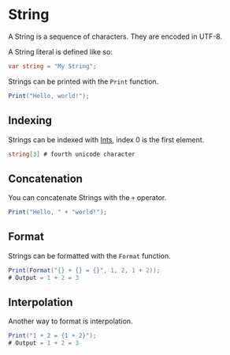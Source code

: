 # String

A String is a sequence of characters. They are encoded in UTF-8.

A String literal is defined like so:


```cs
var string = "My String";
```

Strings can be printed with the `Print` function.

```cs
Print("Hello, world!");
```

## Indexing
Strings can be indexed with [Ints](./int.md), index 0 is the first element.
```cs
string[3] # fourth unicode character
```

## Concatenation
You can concatenate Strings with the `+` operator.
```cs
Print("Hello, " + "world!");
```

## Format
Strings can be formatted with the `Format` function.
```cs
Print(Format("{} + {} = {}", 1, 2, 1 + 2));
# Output = 1 + 2 = 3
```

## Interpolation
Another way to format is interpolation.
```cs
Print("1 + 2 = {1 + 2}");
# Output = 1 + 2 = 3
```